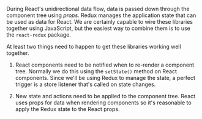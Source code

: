 During React's unidirectional data flow, data is passed down through the component tree using _props_. Redux manages the application state that can be used as data for React. We are certainly capable to wire these libraries together using JavaScript, but the easiest way to combine them is to use the `react-redux` package.

At least two things need to happen to get these libraries working well together.

1. React components need to be notified when to re-render a component tree. Normally we do this using the `setState()` method on React components. Since we'll be using Redux to manage the state, a perfect trigger is a store listener that's called on state changes.

2. New state and actions need to be applied to the component tree. React uses props for data when rendering components so it's reasonable to apply the Redux state to the React props.
